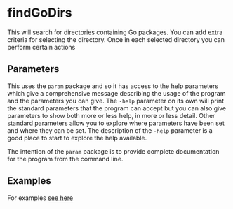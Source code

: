 <!-- Created by mkdoc DO NOT EDIT. -->

# findGoDirs

This will search for directories containing Go packages\. You can add extra
criteria for selecting the directory\. Once in each selected directory you can
perform certain actions



## Parameters

This uses the `param` package and so it has access to the help parameters
which give a comprehensive message describing the usage of the program and
the parameters you can give. The `-help` parameter on its own will print the
standard parameters that the program can accept but you can also give
parameters to show both more or less help, in more or less detail. Other
standard parameters allow you to explore where parameters have been set and
where they can be set. The description of the `-help` parameter is a good
place to start to explore the help available.

The intention of the `param` package is to provide complete documentation
for the program from the command line.


## Examples
For examples [see here](_findGoDirs.EXAMPLES.md)
